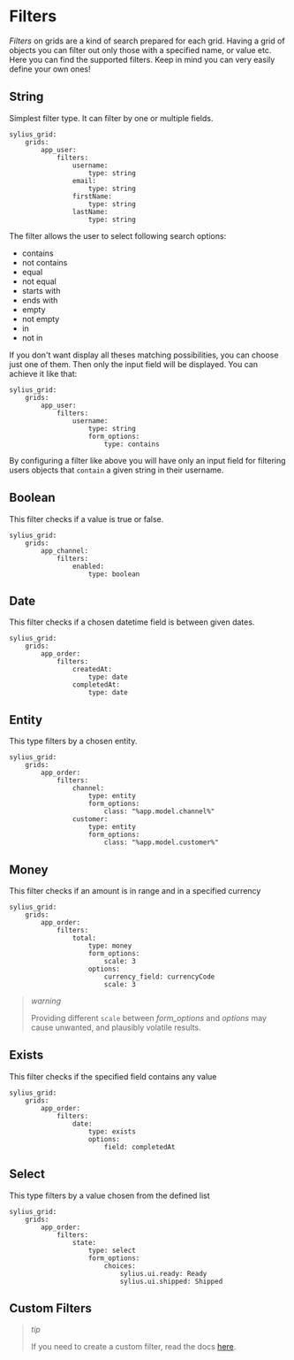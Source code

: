 Filters
=======

*Filters* on grids are a kind of search prepared for each grid. Having
a grid of objects you can filter out only those with a specified name,
or value etc. Here you can find the supported filters. Keep in mind you
can very easily define your own ones!

String
------

Simplest filter type. It can filter by one or multiple fields.

``` {.sourceCode .yaml}
sylius_grid:
    grids:
        app_user:
            filters:
                username:
                    type: string
                email:
                    type: string
                firstName:
                    type: string
                lastName:
                    type: string
```

The filter allows the user to select following search options:

-   contains
-   not contains
-   equal
-   not equal
-   starts with
-   ends with
-   empty
-   not empty
-   in
-   not in

If you don't want display all theses matching possibilities, you can
choose just one of them. Then only the input field will be displayed.
You can achieve it like that:

``` {.sourceCode .yaml}
sylius_grid:
    grids:
        app_user:
            filters:
                username:
                    type: string
                    form_options:
                        type: contains
```

By configuring a filter like above you will have only an input field for
filtering users objects that `contain` a given string in their username.

Boolean
-------

This filter checks if a value is true or false.

``` {.sourceCode .yaml}
sylius_grid:
    grids:
        app_channel:
            filters:
                enabled:
                    type: boolean
```

Date
----

This filter checks if a chosen datetime field is between given dates.

``` {.sourceCode .yaml}
sylius_grid:
    grids:
        app_order:
            filters:
                createdAt:
                    type: date
                completedAt:
                    type: date
```

Entity
------

This type filters by a chosen entity.

``` {.sourceCode .yaml}
sylius_grid:
    grids:
        app_order:
            filters:
                channel:
                    type: entity
                    form_options:
                        class: "%app.model.channel%"
                customer:
                    type: entity
                    form_options:
                        class: "%app.model.customer%"
```

Money
-----

This filter checks if an amount is in range and in a specified currency

``` {.sourceCode .yaml}
sylius_grid:
    grids:
        app_order:
            filters:
                total:
                    type: money
                    form_options:
                        scale: 3
                    options:
                        currency_field: currencyCode
                        scale: 3
```

> *warning*
>
> Providing different `scale` between *form_options* and *options*
> may cause unwanted, and plausibly volatile results.

Exists
------

This filter checks if the specified field contains any value

``` {.sourceCode .yaml}
sylius_grid:
    grids:
        app_order:
            filters:
                date:
                    type: exists
                    options:
                        field: completedAt
```

Select
------

This type filters by a value chosen from the defined list

``` {.sourceCode .yaml}
sylius_grid:
    grids:
        app_order:
            filters:
                state:
                    type: select
                    form_options:
                        choices:
                            sylius.ui.ready: Ready
                            sylius.ui.shipped: Shipped
```

Custom Filters
--------------

> *tip*
>
> If you need to create a custom filter,
> read the docs [here](custom_filter.md).
